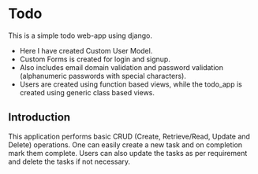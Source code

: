 # Todo 
This is a simple todo web-app using django.
* Here I have created Custom User Model.
* Custom Forms is created for login and signup.
* Also includes email domain validation and password validation (alphanumeric passwords with special characters).
* Users are created using function based views, while the todo_app is created using generic class based views.

## Introduction
This application performs basic CRUD (Create, Retrieve/Read, Update and Delete) operations. One can easily create a new task and on completion mark them complete.
Users can also update the tasks as per requirement and delete the tasks if not necessary.


